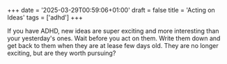 +++
date = '2025-03-29T00:59:06+01:00'
draft = false
title = 'Acting on Ideas'
tags = ['adhd']
+++

If you have ADHD, new ideas are super exciting and more interesting than your yesterday's ones. Wait before you act on them. Write them down and get back to them when they are at lease few days old. They are no longer exciting, but are they worth pursuing?
